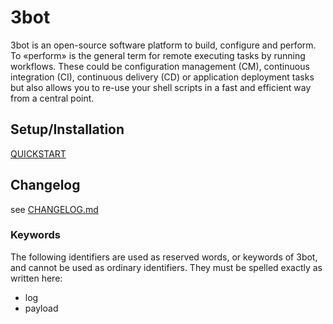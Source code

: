 # 3bot

3bot is an open-source software platform to build, configure and perform.
To «perform» is the general term for remote executing tasks by running workflows.
These could be configuration management (CM), continuous integration (CI), continuous delivery (CD) or application deployment 
tasks but also allows you to re-use your shell scripts in a fast and efficient way from a central point.

## Setup/Installation

[QUICKSTART](https://github.com/3bot/3bot/blob/master/QUICKSTART.md)


## Changelog

see [CHANGELOG.md](https://github.com/3bot/3bot/blob/master/CHANGELOG.md)

### Keywords

The following identifiers are used as reserved words, or keywords of 3bot, and cannot be used as ordinary identifiers. They must be spelled exactly as written here:

* log
* payload 

